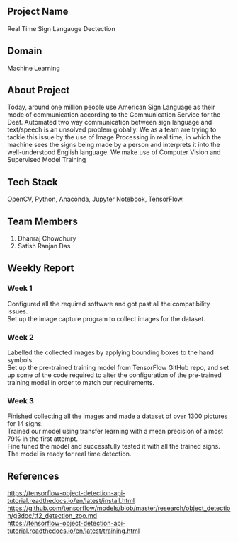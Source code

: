 ## Project Name

Real Time Sign Langauge Dectection

## Domain

Machine Learning

## About Project
Today, around one million people use American Sign Language as their mode of communication according to the Communication Service for the Deaf. Automated two way communication between sign language and text/speech is an unsolved problem globally. We as a team are trying to tackle this issue by the use of Image Processing in real time, in which the machine sees the signs being made by a person and interprets it into the well-understood English language. We make use of Computer Vision and Supervised Model Training

## Tech Stack 

OpenCV, Python, Anaconda, Jupyter Notebook, TensorFlow.

## Team Members

1. Dhanraj Chowdhury
2. Satish Ranjan Das

## Weekly Report
### Week 1
Configured all the required software and got past all the compatibility issues.<br>
Set up the image capture program to collect images for the dataset.
### Week 2
Labelled the collected images by applying bounding boxes to the hand symbols.<br>
Set up the pre-trained training model from TensorFlow GitHub repo, and set up some of the code required to alter the configuration of the pre-trained training model in order to match our requirements.
### Week 3
Finished collecting all the images and made a dataset of over 1300 pictures for 14 signs.<br>
Trained our model using transfer learning with a mean precision of almost 79% in the first attempt.<br>
Fine tuned the model and successfully tested it with all the trained signs.<br>
The model is ready for real time detection.

## References
https://tensorflow-object-detection-api-tutorial.readthedocs.io/en/latest/install.html <br>
https://github.com/tensorflow/models/blob/master/research/object_detection/g3doc/tf2_detection_zoo.md <br>
https://tensorflow-object-detection-api-tutorial.readthedocs.io/en/latest/training.html <br>
